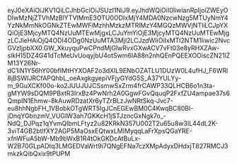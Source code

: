 

eyJ0eXAiOiJKV1QiLCJhbGciOiJSUzI1NiJ9.eyJhdWQiOiI0IiwianRpIjoiZWEyODIwMzNjZTVhMzBlYTVlMmE3OTU0ODIxMjY4MDA0NzcwNzg5MTUyNmY4YzNkMmNkOGNkZTEwMWFiMzhhMzkzMTRlMzY4MGQzMWVjNTIiLCJpYXQiOjE3MjcyMTQ4NzUuMTEwMjgxLCJuYmYiOjE3MjcyMTQ4NzUuMTEwMjgzLCJleHAiOjQ4ODI4ODg0NzUuMTA3MjI2LCJzdWIiOiIxMTI2NTM1Iiwic2NvcGVzIjpbXX0.GW_XkuyquPwCPndMjGlwRvxGXwACV7vFt03e8yRHXZAw-slkH15DZ4G41dTcMeUvUoqyjbU4otSwm6IA88n2nhQEnPQEEXOOiscZN21lZM13Y26Nr-dC1iN1Y56hY00bfIMtHYXOAF2o3dXIL9ENbOZATLU1DUzW0L4ufHJ_F6WRl8jBSWIJRCfAPQhbL_oeAxgkgyepiVFjyGYdG5S_A37YULYy-m_9GuXCKf00o-ko2JUUJUJCSsmwSxZrm4frCAWP33QLHCB6o1n3ta-gMYW9sDQM9PBxtR3IrxBz4PwNrh2A0GgwFGvQquqP2FxfZU4ampae37s6QmpIN1Ehmw-8kAuwRDzatXr6yTZrBLzJwNRtSkq-Jvc7-eu8hhNgbFH_1VBobkOTgWRT5lgJCnEGEwBM0C4KwqBC80BI-jDnqYGbnzmV_VUGIW3ah7GKKcH1jSTJzncGxNgk7o_-NdQ_DJPqz1qYvmQlbmLFtyz2u82KRkN357U002T2u65u8w3IL44dL2K-3viT4GB2btlfXY2AGP5MaOsxEQtwxLMIMyqqLaFrXpsQGaYRE-xfnWFuA5bW-Mb9bWxB1R4tOkGKDcAtBuLx-W2B70GLpADtq3LMGEDVaWrt9i7QNgEFNa7czXMpAdyxDHdxjT827RMCJ3mkzkQibQxix9tPUPM